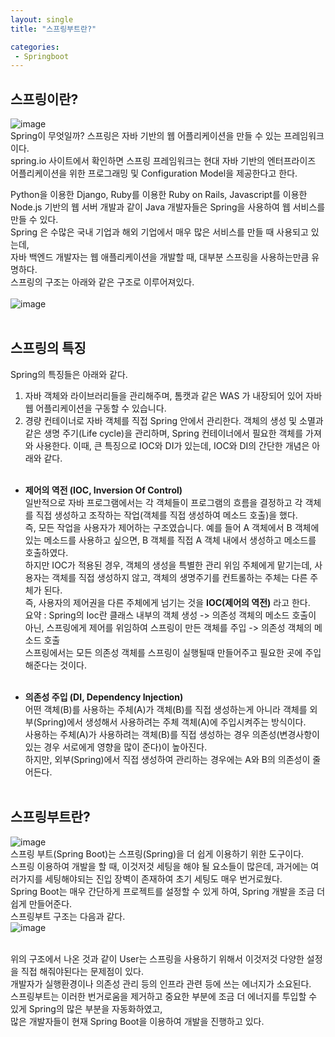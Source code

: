 ```yaml
---
layout: single
title: "스프링부트란?"

categories:
 - Springboot
---
```


## 스프링이란?
![image](https://user-images.githubusercontent.com/81789003/195343944-69f18932-fd00-4627-ab75-75ea70bf48f6.png) <br>
Spring이 무엇일까? 스프링은 자바 기반의 웹 어플리케이션을 만들 수 있는 프레임워크이다. <br>
spring.io 사이트에서 확인하면 스프링 프레임워크는 현대 자바 기반의 엔터프라이즈 어플리케이션을 위한 프로그래밍 및 Configuration Model을 제공한다고 한다. <br>

Python을 이용한 Django, Ruby를 이용한 Ruby on Rails, Javascript를 이용한 Node.js 기반의 웹 서버 개발과 같이 Java 개발자들은 Spring을 사용하여 웹 서비스를 만들 수 있다. <br>
Spring 은 수많은 국내 기업과 해외 기업에서 매우 많은 서비스를 만들 때 사용되고 있는데, <br>
자바 백엔드 개발자는 웹 애플리케이션을 개발할 때, 대부분 스프링을 사용하는만큼 유명하다. <br>
스프링의 구조는 아래와 같은 구조로 이루어져있다. <br> <br>
![image](https://user-images.githubusercontent.com/81789003/195344039-994f4e46-b560-43fc-9bd1-267a4400c353.png) <br> <br>

## 스프링의 특징
Spring의 특징들은 아래와 같다. <br>

1. 자바 객체와 라이브러리들을 관리해주며, 톰캣과 같은 WAS 가 내장되어 있어 자바 웹 어플리케이션을 구동할 수 있습니다. 
2. 경량 컨테이너로 자바 객체를 직접 Spring 안에서 관리한다. 객체의 생성 및 소멸과 같은 생명 주기(Life cycle)을 관리하며, Spring 컨테이너에서 필요한 객체를 가져와 사용한다.
이때, 큰 특징으로 IOC와 DI가 있는데, IOC와 DI의 간단한 개념은 아래와 같다. <br> <br>

- **제어의 역전 (IOC, Inversion Of Control)** <br>
일반적으로 자바 프로그램에서는 각 객체들이 프로그램의 흐름을 결정하고 각 객체를 직접 생성하고 조작하는 작업(객체를 직접 생성하여 메소드 호출)을 했다. <br>
즉, 모든 작업을 사용자가 제어하는 구조였습니다. 예를 들어 A 객체에서 B 객체에 있는 메소드를 사용하고 싶으면, B 객체를 직접 A 객체 내에서 생성하고 메소드를 호출하였다. <br>
하지만 IOC가 적용된 경우, 객체의 생성을 특별한 관리 위임 주체에게 맡기는데, 사용자는 객체를 직접 생성하지 않고, 객체의 생명주기를 컨트롤하는 주체는 다른 주체가 된다. <br>
즉, 사용자의 제어권을 다른 주체에게 넘기는 것을 **IOC(제어의 역전)** 라고 한다. <br>
요약 : Spring의 Ioc란 클래스 내부의 객체 생성 -> 의존성 객체의 메소드 호출이 아닌, 스프링에게 제어를 위임하여 스프링이 만든 객체를 주입 -> 의존성 객체의 메소드 호출  <br>
스프링에서는 모든 의존성 객체를 스프링이 실행될때 만들어주고 필요한 곳에 주입해준다는 것이다. <br> <br>

- **의존성 주입 (DI, Dependency Injection)** <br>
어떤 객체(B)를 사용하는 주체(A)가 객체(B)를 직접 생성하는게 아니라 객체를 외부(Spring)에서 생성해서 사용하려는 주체 객체(A)에 주입시켜주는 방식이다. <br>
사용하는 주체(A)가 사용하려는 객체(B)를 직접 생성하는 경우 의존성(변경사항이 있는 경우 서로에게 영향을 많이 준다)이 높아진다. <br>
하지만, 외부(Spring)에서 직접 생성하여 관리하는 경우에는 A와 B의 의존성이 줄어든다. <br> <br>

## 스프링부트란?
![image](https://user-images.githubusercontent.com/81789003/195344258-09aee1d0-fce2-4f26-8ded-c8ed36d87e7c.png) <br>
스프링 부트(Spring Boot)는 스프링(Spring)을 더 쉽게 이용하기 위한 도구이다. <br>
스프링 이용하여 개발을 할 때, 이것저것 세팅을 해야 될 요소들이 많은데, 과거에는 여러가지를 세팅해야되는 진입 장벽이 존재하여 초기 세팅도 매우 번거로웠다. <br>
Spring Boot는 매우 간단하게 프로젝트를 설정할 수 있게 하여, Spring 개발을 조금 더 쉽게 만들어준다. <br>
스프링부트 구조는 다음과 같다. <br>
![image](https://user-images.githubusercontent.com/81789003/195344418-e0a92df0-b404-4c8c-a34b-acee3388a8f3.png) <br> <br>

위의 구조에서 나온 것과 같이 User는 스프링을 사용하기 위해서 이것저것 다양한 설정을 직접 해줘야된다는 문제점이 있다. <br>
개발자가 실행환경이나 의존성 관리 등의 인프라 관련 등에 쓰는 에너지가 소요된다. <br>
스프링부트는 이러한 번거로움을 제거하고 중요한 부분에 조금 더 에너지를 투입할 수 있게 Spring의 많은 부분을 자동화하였고, <br>
많은 개발자들이 현재 Spring Boot을 이용하여 개발을 진행하고 있다. <br>
